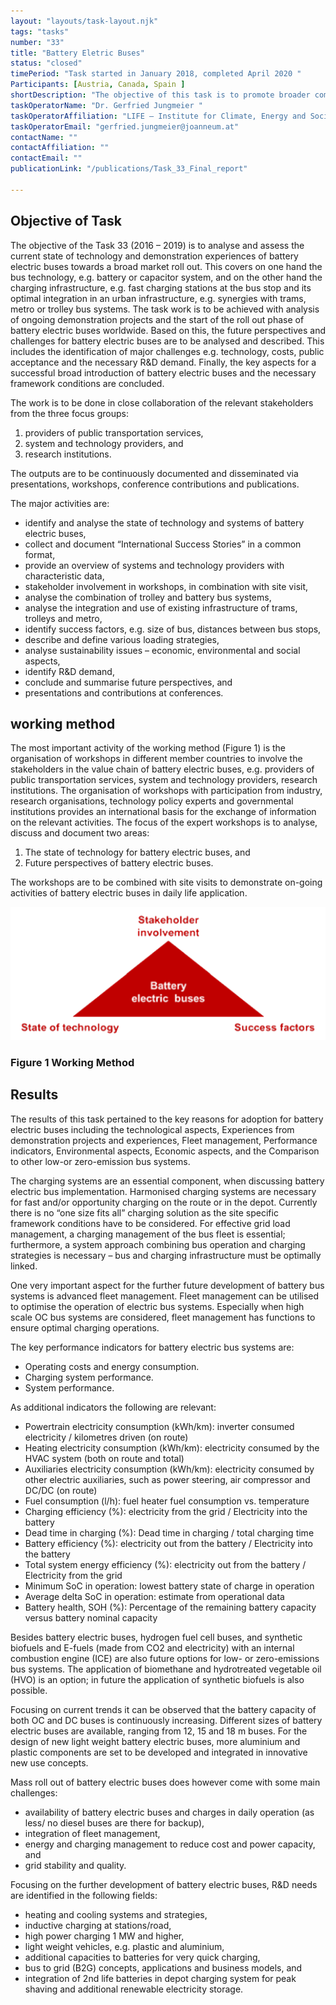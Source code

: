 ```yaml
---
layout: "layouts/task-layout.njk"
tags: "tasks"
number: "33"
title: "Battery Eletric Buses"
status: "closed"
timePeriod: "Task started in January 2018, completed April 2020 "
Participants: [Austria, Canada, Spain ]
shortDescription: "The objective of this task is to promote broader commercialisation, acceptance and further development of SEVs."
taskOperatorName: "Dr. Gerfried Jungmeier "
taskOperatorAffiliation: "LIFE – Institute for Climate, Energy and Society "
taskOperatorEmail: "gerfried.jungmeier@joanneum.at"
contactName: ""
contactAffiliation: ""
contactEmail: ""
publicationLink: "/publications/Task_33_Final_report"

---
```


## Objective of Task
The objective of the Task 33 (2016 – 2019) is to analyse and assess the current state of technology and demonstration experiences of battery electric buses towards a broad market roll out. This covers on one hand the bus technology, e.g. battery or capacitor system, and on the other hand the charging infrastructure, e.g. fast charging stations at the bus stop and its optimal integration in an urban infrastructure, e.g. synergies with trams, metro or trolley bus systems. The task work is to be achieved with analysis of ongoing demonstration projects and the start of the roll out phase of battery electric buses worldwide. Based on this, the future perspectives and challenges for battery electric buses are to be analysed and described. This includes the identification of major challenges e.g. technology, costs, public acceptance and the necessary R&D demand. Finally, the key aspects for a successful broad introduction of battery electric buses and the necessary framework conditions are concluded.  

The work is to be done in close collaboration of the relevant stakeholders from the three focus groups: 

1. providers of public transportation services,  
2. system and technology providers, and 
3. research institutions. 

The outputs are to be continuously documented and disseminated via presentations, workshops, conference contributions and publications. 

The major activities are:  

- identify and analyse the state of technology and systems of battery electric buses, 
- collect and document “International Success Stories” in a common format, 
- provide an overview of systems and technology providers with characteristic data, 
- stakeholder involvement in workshops, in combination with site visit, 
- analyse the combination of trolley and battery bus systems, 
- analyse the integration and use of existing infrastructure of trams, trolleys and metro, 
- identify success factors, e.g. size of bus, distances between bus stops, 
- describe and define various loading strategies, 
- analyse sustainability issues – economic, environmental and social aspects, 
- identify R&D demand, 
- conclude and summarise future perspectives, and 
- presentations and contributions at conferences. 


## working method
The most important activity of the working method (Figure 1) is the organisation of workshops in different member countries to involve the stakeholders in the value chain of battery electric buses, e.g. providers of public transportation services, system and technology providers, research institutions. The organisation of workshops with participation from industry, research organisations, technology policy experts and governmental institutions provides an international basis for the exchange of information on the relevant activities. The focus of the expert workshops is to analyse, discuss and document two areas:  

1. The state of technology for battery electric buses, and  
2. Future perspectives of battery electric buses.  

The workshops are to be combined with site visits to demonstrate on-going activities of battery electric buses in daily life application.  

![Working method of task 33](/assets/images/task33_figure_One.png)
### Figure 1 Working Method

## Results
The results of this task pertained to the key reasons for adoption for battery electric buses including the technological aspects, Experiences from demonstration projects and experiences, Fleet management, Performance indicators, Environmental aspects, Economic aspects, and the Comparison to other low-or zero-emission bus systems. 

The charging systems are an essential component, when discussing battery electric bus implementation. Harmonised charging systems are necessary for fast and/or opportunity charging on the route or in the depot. Currently there is no “one size fits all” charging solution as the site specific framework conditions have to be considered. For effective grid load management, a charging management of the bus fleet is essential; furthermore, a system approach combining bus operation and charging strategies is necessary – bus and charging infrastructure must be optimally linked. 

One very important aspect for the further future development of battery bus systems is advanced fleet management. Fleet management can be utilised to optimise the operation of electric bus systems. Especially when high scale OC bus systems are considered, fleet management has functions to ensure optimal charging operations.  

The key performance indicators for battery electric bus systems are: 

- Operating costs and energy consumption. 
- Charging system performance. 
- System performance. 

As additional indicators the following are relevant:  

- Powertrain electricity consumption (kWh/km): inverter consumed electricity / kilometres driven (on route) 
- Heating electricity consumption (kWh/km): electricity consumed by the HVAC system (both on route and total) 
- Auxiliaries electricity consumption (kWh/km): electricity consumed by other electric auxiliaries, such as power steering, air compressor and DC/DC (on route) 
- Fuel consumption (l/h): fuel heater fuel consumption vs. temperature 
- Charging efficiency (%): electricity from the grid / Electricity into the battery 
- Dead time in charging (%): Dead time in charging / total charging time 
- Battery efficiency (%): electricity out from the battery / Electricity into the battery 
- Total system energy efficiency (%): electricity out from the battery / Electricity from the grid 
- Minimum SoC in operation: lowest battery state of charge in operation 
- Average delta SoC in operation: estimate from operational data 
- Battery health, SOH (%): Percentage of the remaining battery capacity versus battery nominal capacity 

Besides battery electric buses, hydrogen fuel cell buses, and synthetic biofuels and E-fuels (made from CO2 and electricity) with an internal combustion engine (ICE) are also future options for low- or zero-emissions bus systems. The application of biomethane and hydrotreated vegetable oil (HVO) is an option; in future the application of synthetic biofuels is also possible.  

Focusing on current trends it can be observed that the battery capacity of both OC and DC buses is continuously increasing. Different sizes of battery electric buses are available, ranging from 12, 15 and 18 m buses. For the design of new light weight battery electric buses, more aluminium and plastic components are set to be developed and integrated in innovative new use concepts.  

Mass roll out of battery electric buses does however come with some main challenges: 

- availability of battery electric buses and charges in daily operation (as less/ no diesel buses are there for backup), 
- integration of fleet management, 
- energy and charging management to reduce cost and power capacity, and 
- grid stability and quality. 

Focusing on the further development of battery electric buses, R&D needs are identified in the following fields: 

- heating and cooling systems and strategies, 
- inductive charging at stations/road, 
- high power charging 1 MW and higher, 
- light weight vehicles, e.g. plastic and aluminium, 
- additional capacities to batteries for very quick charging, 
- bus to grid (B2G) concepts, applications and business models, and 
- integration of 2nd life batteries in depot charging system for peak shaving and additional renewable electricity storage. 